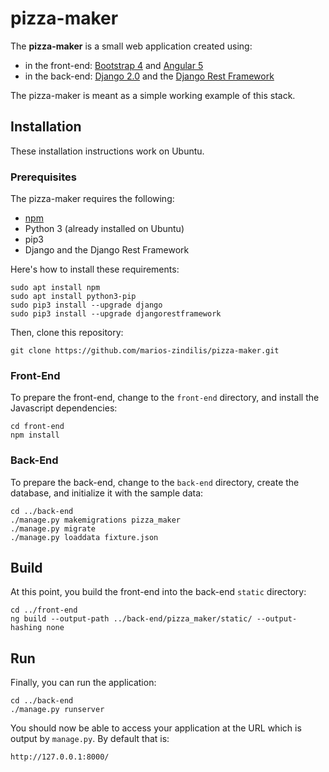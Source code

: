 # pizza-maker #

The **pizza-maker** is a small web application created using:

*   in the front-end: [Bootstrap 4][1] and [Angular 5][2]
*   in the back-end: [Django 2.0][3] and the [Django Rest Framework][4]

The pizza-maker is meant as a simple working example of this stack.

## Installation ##

These installation instructions work on Ubuntu.

### Prerequisites ###

The pizza-maker requires the following:

*   [npm][5]
*   Python 3 (already installed on Ubuntu)
*   pip3
*   Django and the Django Rest Framework

Here's how to install these requirements:

```
sudo apt install npm
sudo apt install python3-pip
sudo pip3 install --upgrade django
sudo pip3 install --upgrade djangorestframework
```

Then, clone this repository:

```
git clone https://github.com/marios-zindilis/pizza-maker.git
```

### Front-End ###

To prepare the front-end, change to the `front-end` directory, and install the
Javascript dependencies:

```
cd front-end
npm install
```

### Back-End ###

To prepare the back-end, change to the `back-end` directory, create the
database, and initialize it with the sample data:

```
cd ../back-end
./manage.py makemigrations pizza_maker
./manage.py migrate
./manage.py loaddata fixture.json
```

## Build ##

At this point, you build the front-end into the back-end `static` directory:

```
cd ../front-end
ng build --output-path ../back-end/pizza_maker/static/ --output-hashing none
```

## Run ##

Finally, you can run the application:

```
cd ../back-end
./manage.py runserver
```

You should now be able to access your application at the URL which is output
by `manage.py`. By default that is:

    http://127.0.0.1:8000/

<!-- Links -->

[1]: https://getbootstrap.com/ "Bootstrap"
[2]: https://angular.io/ "Angular"
[3]: https://www.djangoproject.com/ "Django"
[4]: http://www.django-rest-framework.org/ "Django Rest Framework"
[5]: https://www.npmjs.com/ "NPM"
